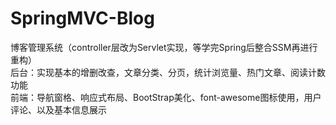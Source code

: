 # SpringMVC-Blog
博客管理系统（controller层改为Servlet实现，等学完Spring后整合SSM再进行重构）<br>
后台：实现基本的增删改查，文章分类、分页，统计浏览量、热门文章、阅读计数功能<br>
前端：导航窗格、响应式布局、BootStrap美化、font-awesome图标使用，用户评论、以及基本信息展示
